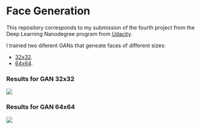 # Face Generation

This repository corresponds to my submission of the fourth project from the Deep Learning Nanodegree program from [Udacity](https://github.com/udacity/deep-learning-v2-pytorch).

I trained two diferent GANs that geneate faces of different sizes:

* [32x32](https://github.com/davidjurado/face_generation/blob/master/dlnd_face_generation_32.ipynb).
* [64x64](https://github.com/davidjurado/face_generation/blob/master/dlnd_face_generation_64.ipynb).

### Results for GAN 32x32

<img src='face_gan_32.gif'>

### Results for GAN 64x64

<img src='face_gan_64.gif'>